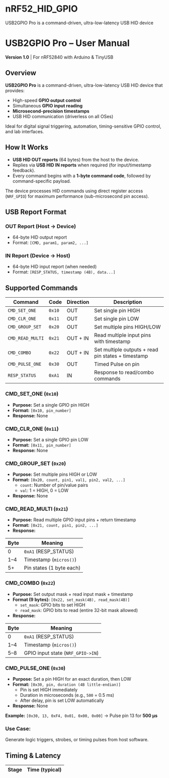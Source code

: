 # nRF52_HID_GPIO
USB2GPIO Pro is a command-driven, ultra-low-latency USB HID device

# USB2GPIO Pro – User Manual  
**Version 1.0** | For nRF52840 with Arduino & TinyUSB

## Overview

**USB2GPIO Pro** is a command-driven, ultra-low-latency USB HID device that provides:
- High-speed **GPIO output control**
- Simultaneous **GPIO input reading**
- **Microsecond-precision timestamps**
- USB HID communication (driverless on all OSes)

Ideal for digital signal triggering, automation, timing-sensitive GPIO control, and lab interfaces.

## How It Works

- **USB HID OUT reports** (64 bytes) from the host to the device.
- Replies via **USB HID IN reports** when required (for input/timestamp feedback).
- Every command begins with a **1-byte command code**, followed by command-specific payload.

The device processes HID commands using direct register access (`NRF_GPIO`) for maximum performance (sub-microsecond pin access).

## USB Report Format

### OUT Report (Host → Device)
- 64-byte HID output report
- Format: `[CMD, param1, param2, ...]`

### IN Report (Device → Host)
- 64-byte HID input report (when needed)
- Format: `[RESP_STATUS, timestamp (4B), data...]`

## Supported Commands

| Command | Code | Direction | Description |
|---------|------|-----------|-------------|
| `CMD_SET_ONE` | `0x10` | OUT | Set single pin HIGH |
| `CMD_CLR_ONE` | `0x11` | OUT | Set single pin LOW |
| `CMD_GROUP_SET` | `0x20` | OUT | Set multiple pins HIGH/LOW |
| `CMD_READ_MULTI` | `0x21` | OUT + IN | Read multiple input pins with timestamp |
| `CMD_COMBO` | `0x22` | OUT + IN | Set multiple outputs + read pin states + timestamp |
| `CMD_PULSE_ONE` | `0x30` | OUT | Timed Pulse on pin |
| `RESP_STATUS` | `0xA1` | IN | Response to read/combo commands |

### CMD_SET_ONE (`0x10`)
- **Purpose:** Set a single GPIO pin HIGH
- **Format:** `[0x10, pin_number]`
- **Response:** None

### CMD_CLR_ONE (`0x11`)
- **Purpose:** Set a single GPIO pin LOW
- **Format:** `[0x11, pin_number]`
- **Response:** None

### CMD_GROUP_SET (`0x20`)
- **Purpose:** Set multiple pins HIGH or LOW
- **Format:** `[0x20, count, pin1, val1, pin2, val2, ...]`
  - `count`: Number of pin/value pairs
  - `val`: 1 = HIGH, 0 = LOW
- **Response:** None

### CMD_READ_MULTI (`0x21`)
- **Purpose:** Read multiple GPIO input pins + return timestamp
- **Format:** `[0x21, count, pin1, pin2, ...]`
- **Response:**

| Byte | Meaning              |
|------|----------------------|
| 0    | `0xA1` (RESP_STATUS) |
| 1–4  | Timestamp (`micros()`) |
| 5+   | Pin states (1 byte each) |

### CMD_COMBO (`0x22`)
- **Purpose:** Set output mask + read input mask + timestamp
- **Format (9 bytes):**
  `[0x22, set_mask(4B), read_mask(4B)]`
  - `set_mask`: GPIO bits to set HIGH
  - `read_mask`: GPIO bits to read (entire 32-bit mask allowed)
- **Response:**

| Byte | Meaning              |
|------|----------------------|
| 0    | `0xA1` (RESP_STATUS) |
| 1–4  | Timestamp (`micros()`) |
| 5–8  | GPIO input state (`NRF_GPIO->IN`) |

### CMD_PULSE_ONE (`0x30`)
- **Purpose:** Set a pin HIGH for an exact duration, then LOW
- **Format:** `[0x30, pin, duration (4B little-endian)]`
  - Pin is set HIGH immediately
  - Duration in microseconds (e.g., `500` = 0.5 ms)
  - After delay, pin is set LOW automatically
- **Response:** None

**Example:**
`[0x30, 13, 0xF4, 0x01, 0x00, 0x00]` → Pulse pin 13 for **500 µs**

### Use Case:
Generate logic triggers, strobes, or timing pulses from host software.

## Timing & Latency

| Stage                    | Time (typical)       |
|--------------------------|----------------------|
